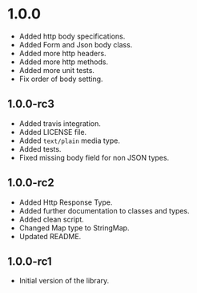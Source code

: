 # 1.0.0

- Added http body specifications.
- Added Form and Json body class.
- Added more http headers.
- Added more http methods.
- Added more unit tests.
- Fix order of body setting.

## 1.0.0-rc3

- Added travis integration.
- Added LICENSE file.
- Added `text/plain` media type.
- Added tests.
- Fixed missing body field for non JSON types.

## 1.0.0-rc2

- Added Http Response Type.
- Added further documentation to classes and types.
- Added clean script.
- Changed Map<string> type to StringMap.
- Updated README.

## 1.0.0-rc1

- Initial version of the library.
